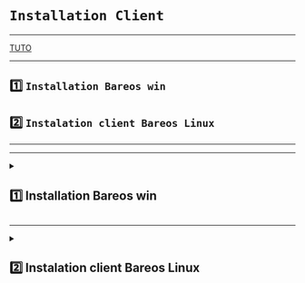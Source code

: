 
# `Installation Client `

---

[TUTO](https://docs.bareos.org/TasksAndConcepts/TheWindowsVersionOfBareos.html#windows-installation)

---

## 1️⃣ `Installation Bareos win`
## 2️⃣ `Instalation client Bareos Linux`

---
---

<details>
<summary>
<h2>
1️⃣ Installation Bareos win
</h2>
</summary>

### Télécharger le .exe [ici](https://download.bareos.org/current/windows/)
### Executer le programme
### Choisir Minimal 
![image](https://github.com/user-attachments/assets/65dfa420-578a-40fe-a7a3-f21befa8404b)

### Renseigner les infos demandées:
### ⚠️Le champs `Password` sera demandé dans le fichier de configuration => /etc/bareos/bareos-dir.d/client/<NOM-DU-FICHIER-DE-CONF.conf>
![image](https://github.com/user-attachments/assets/11617c20-9e3b-442e-b272-2b3d402f6304)


### erreur ici clientwin1 et password sednal


### Autoriser le port 9102 sur le client (ouvrir powershell en admin)
      New-NetFirewallRule -DisplayName "Bareos FD" -Direction Inbound -LocalPort 9102 -Protocol TCP -Action Allow
![image](https://github.com/user-attachments/assets/a37dd36e-9c6d-4587-9483-865ad6d68ae4)





</details>

---

<details>
<summary>
<h2>
2️⃣ Instalation client Bareos Linux
</h2>
</summary>

[TUTO](https://docs.bareos.org/IntroductionAndTutorial/InstallingBareosClient.html#installing-the-bareos-universal-linux-client)

### Verifier la version de l'OS
           hostnamectl 

### Instaler gnupg (clé)
          apt update && apt upgrade
          apt install -y gnupg  

### Télécharger le script et l'exécuter
      wget https://download.bareos.org/current/Debian_12/add_bareos_repositories.sh
      chmod +x add_bareos_repositories.sh
      ./add_bareos_repositories.sh
      apt update

<details>
<summary>
<h2>
⚠️PROLEME RENCONTE ⚠️
</h2>
</summary>

### Impossible d'installer bareos-fd sur un rasberrypi sous debian
### Chapitre Télécharger le script et l'exécuter ⬆️
### Message
![image](https://github.com/user-attachments/assets/ab149f41-33f0-43f3-b84e-46be7344a276)

### 1) bien regarder la version du script dans [current](https://download.bareos.org/current/) 
### 2) Debian 12 et 11 ne fontionne pas malgrés :
![image](https://github.com/user-attachments/assets/a6a5e6c3-eb47-4204-87a8-facadd1052d9)

### 3) Je choisi donc d'utiliser `Universal Linux Client (ULC)` [voir](https://docs.bareos.org/IntroductionAndTutorial/InstallingBareosClient.html#installing-the-bareos-universal-linux-client)
### Bien verifier l'architecture, ici arm64 donc => cette [VERSION](https://download.bareos.org/current/ULC_deb_OpenSSL_3.0/)

### 4) Une fois l'execution du script, nouveau probléme..
![image](https://github.com/user-attachments/assets/3e9415f0-5c55-4a9b-8287-574bc62c594f)
### lsof (List Open Files) est un utilitaire sur les systèmes Unix/Linux.
### n'est pas installé donc 
![image](https://github.com/user-attachments/assets/921309d9-6307-43db-93e5-89245ce73bcd)

### 5) Probléme avec sources.list...
### Voir les listes enregistrée et la surprise
![image](https://github.com/user-attachments/assets/beae489e-3eff-4a4f-a619-9824aacc9673)

### 6) Rédiger les listes:
            nano sources.list
            deb http://deb.debian.org/debian/ bookworm main contrib non-free
            deb-src http://deb.debian.org/debian/ bookworm main contrib non-free

### 7) Instaler lsof
      apt install lsof

![image](https://github.com/user-attachments/assets/0046784d-1d09-4bf3-abb5-788c3bac52b9)
      
### 8) Enfin Bareos-fd
      apt install bareos-filedaemon
![image](https://github.com/user-attachments/assets/6e2bf99a-cd76-4c0e-86e7-ddf73bc54201)

### BINGO



</details>

### Demarrer le service
            systemctl start bareos-fd
            systemctl status bareos-fd

![image](https://github.com/user-attachments/assets/897030ca-017f-415e-b34b-22b557441cf4)

            
### Créer le client SUR le `serveur` dans /etc/bareos/bareos-dir.d/client/  
                  cp client.conf dns1.conf      
                  nano dns1.conf 

### éditer le fichier(SUR le `serveur`):
            Client {
                    Name = dns1-fd
                    Address = 192.168.0.241
                    FDPort = 9102
                    Catalog = MyCatalog
                    Password = "<RENSEIGNER LE PASSWORD>"
                    }
            systemctl restart bareos-dir

### Copier ce fichier SUR le `client` dans /etc/bareos/bareos-fd.d/director            
            nano /etc/bareos/bareos-fd.d/director/dns1.conf
            Client {
                    Name = dns1-fd
                    Address = 192.168.0.241
                    FDPort = 9102
                    Catalog = MyCatalog
                    Password = "<RENSEIGNER LE PASSWORD>"
                    }
            
### SUR le `client` vérifier que le port 9102 est ouvert
            ss -tulpn
![image](https://github.com/user-attachments/assets/f4c4a75a-0444-415d-a4e6-0bae17c298aa)



### Vérifier SUR le `serveur`:
      bconsole      
      status client

### Sortie attendu 
![image](https://github.com/user-attachments/assets/71ac1afc-c482-443e-917d-fb2d1afa491b)

### 


</details>


